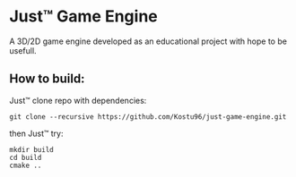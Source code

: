 # Just™ Game Engine
A 3D/2D game engine developed as an educational project with hope to be usefull.

## How to build:
Just™ clone repo with dependencies:
```
git clone --recursive https://github.com/Kostu96/just-game-engine.git
```
then Just™ try:
```
mkdir build
cd build
cmake ..
```
